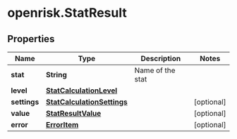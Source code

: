 # openrisk.StatResult

## Properties

Name | Type | Description | Notes
------------ | ------------- | ------------- | -------------
**stat** | **String** | Name of the stat | 
**level** | [**StatCalculationLevel**](StatCalculationLevel.md) |  | 
**settings** | [**StatCalculationSettings**](StatCalculationSettings.md) |  | [optional] 
**value** | [**StatResultValue**](StatResultValue.md) |  | [optional] 
**error** | [**ErrorItem**](ErrorItem.md) |  | [optional] 


